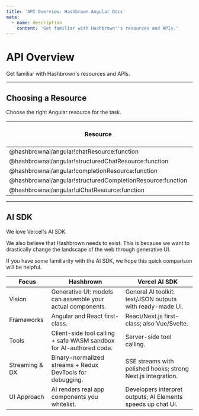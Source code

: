 ```yaml
---
title: 'API Overview: Hashbrown Angular Docs'
meta:
  - name: description
    content: 'Get familiar with Hashbrown''s resources and APIs.'
---
```

# API Overview

<p class="subtitle">Get familiar with Hashbrown's resources and APIs.</p>

---

## Choosing a Resource

Choose the right Angular resource for the task.

| Resource                                                   | Multi-turn chat | Single-turn input | Structured output (schema) | Tool calling | Generate UI components |
| ---------------------------------------------------------- | --------------- | ----------------- | -------------------------- | ------------ | ---------------------- |
| @hashbrownai/angular!chatResource:function                 | ✅              | ❌                | ❌                         | ✅           | ❌                     |
| @hashbrownai/angular!structuredChatResource:function       | ✅              | ❌                | ✅                         | ✅           | ❌                     |
| @hashbrownai/angular!completionResource:function           | ❌              | ✅                | ❌                         | ❌           | ❌                     |
| @hashbrownai/angular!structuredCompletionResource:function | ❌              | ✅                | ✅                         | ✅           | ❌                     |
| @hashbrownai/angular!uiChatResource:function               | ✅              | ❌                | ✅                         | ✅           | ✅                     |

---

## AI SDK

We love Vercel's AI SDK.

We also believe that Hashbrown needs to exist.
This is because we want to drastically change the landscape of the web through generative UI.

If you have some familiarity with the AI SDK, we hope this quick comparison will be helpful.

| Focus          | Hashbrown                                                          | Vercel AI SDK                                                |
| -------------- | ------------------------------------------------------------------ | ------------------------------------------------------------ |
| Vision         | Generative UI: models can assemble your actual components.         | General AI toolkit: text/JSON outputs with ready-made UI.    |
| Frameworks     | Angular and React first-class.                                     | React/Next.js first-class; also Vue/Svelte.                  |
| Tools          | Client-side tool calling + safe WASM sandbox for AI-authored code. | Server-side tool calling.                                    |
| Streaming & DX | Binary-normalized streams + Redux DevTools for debugging.          | SSE streams with polished hooks; strong Next.js integration. |
| UI Approach    | AI renders real app components you whitelist.                      | Developers interpret outputs; AI Elements speeds up chat UI. |
